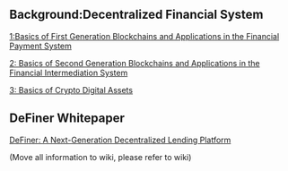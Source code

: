 ## Background:Decentralized Financial System 
[1:Basics of First Generation Blockchains and Applications in the Financial Payment System](https://github.com/DeFinerOrg/whitepaper/wiki/Background:-The-Decentralized-Financial-System#basics-of-first-generation-blockchains-and-applications-in-the-financial-payment-system)

[2: Basics of Second Generation Blockchains and Applications in the Financial Intermediation System](https://github.com/DeFinerOrg/whitepaper/wiki/Background:-The-Decentralized-Financial-System#Basics-of-Second-Generation-Blockchains-and-Applications-in-the-Financial-Intermediation-System)

[3: Basics of Crypto Digital Assets](https://github.com/DeFinerOrg/whitepaper/wiki/Background:-The-Decentralized-Financial-System#Basics-of-Crypto-Digital-Assets)


## DeFiner Whitepaper
[DeFiner: A Next-Generation Decentralized Lending Platform](https://github.com/DeFinerOrg/whitepaper/wiki/DeFiner-Whitepaper)

(Move all information to wiki, please refer to wiki)
